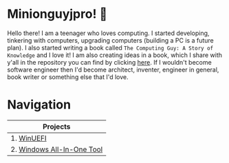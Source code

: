 # Minionguyjpro! 🎈
Hello there! I am a teenager who loves computing. I started developing, tinkering with computers, upgrading computers (building a PC is a future plan). I also started writing a book called ``The Computing Guy: A Story of Knowledge`` and I love it! I am also creating ideas in a book, which I share with y'all in the repository you can find by clicking [here](https://github.com/Minionguyjpro/Brain-Diggin). If I wouldn't become software engineer then I'd become architect, inventer, engineer in general, book writer or something else that I'd love. 
# Navigation
<table>
<thead>
<tr>
<th>Projects</th>
</tr>
</thead>
<tbody>
<tr>
<td>1. <a href="https://winuefi.minionguyjpro.me">WinUEFI</a></td>
</tr>
<tr>
<td>2. <a href="https://windows_aio_tool.minionguyjpro.me">Windows All-In-One Tool</a></td>
</tr>
</tbody>
